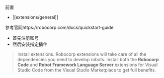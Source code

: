 前置
- [[extensions/general]]

参考官网https://robocorp.com/docs/quickstart-guide
- 首先注册账号
- 然后安装指定插件
> Install extensions. Robocorp extensions will take care of all the dependencies you need to develop robots. Install both the **Robocorp Code** and **Robot Framework Language Server** extensions for Visual Studio Code from the Visual Studio Marketplace to get full benefits.